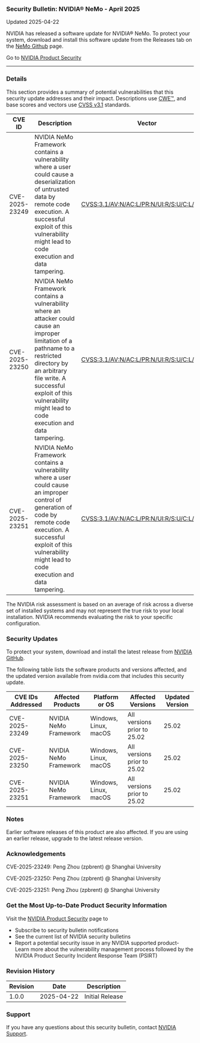 ### Security Bulletin: NVIDIA® NeMo - April 2025

Updated 2025-04-22

NVIDIA has released a software update for NVIDIA® NeMo. To protect your system, download and install this software update from the Releases tab on the <a href="https://github.com/NVIDIA/NeMo/releases">NeMo Github</a> page.

Go to [NVIDIA Product Security](https://www.nvidia.com/security/)

_______________________________________________________________________________________________________________________________________________

### Details

This section provides a summary of potential vulnerabilities that this security update addresses and their impact. Descriptions use [CWE™](https://cwe.mitre.org/), and base scores and vectors use [CVSS v3.1](https://www.first.org/cvss/specification-document) standards.

| **CVE ID** | **Description** | **Vector** | **Base Score** | **Severity** | **CWE** | **Impacts** |
| ---------- | ---------------- | ---------- | -------------- | ------------ | -------- | ------------ |
| CVE-2025-23249 | NVIDIA NeMo Framework contains a vulnerability where a user could cause a deserialization of untrusted data by remote code execution. A successful exploit of this vulnerability might lead to code execution and data tampering. | [CVSS:3.1/AV:N/AC:L/PR:N/UI:R/S:U/C:L/I:H/A:L](https://www.first.org/cvss/calculator/3.1#CVSS:3.1/AV:N/AC:L/PR:N/UI:R/S:U/C:L/I:H/A:L) | 7.6 | HIGH | [CWE-502](https://cwe.mitre.org/data/definitions/502.html) | Code execution, data tampering |
| CVE-2025-23250 | NVIDIA NeMo Framework contains a vulnerability where an attacker could cause an improper limitation of a pathname to a restricted directory by an arbitrary file write. A successful exploit of this vulnerability might lead to code execution and data tampering. | [CVSS:3.1/AV:N/AC:L/PR:N/UI:R/S:U/C:L/I:H/A:L](https://www.first.org/cvss/calculator/3.1#CVSS:3.1/AV:N/AC:L/PR:N/UI:R/S:U/C:L/I:H/A:L) | 7.6 | HIGH | [CWE-22](https://cwe.mitre.org/data/definitions/22.html) | Code execution, data tampering |
| CVE-2025-23251 | NVIDIA NeMo Framework contains a vulnerability where a user could cause an improper control of generation of code by remote code execution. A successful exploit of this vulnerability might lead to code execution and data tampering. | [CVSS:3.1/AV:N/AC:L/PR:N/UI:R/S:U/C:L/I:H/A:L](https://www.first.org/cvss/calculator/3.1#CVSS:3.1/AV:N/AC:L/PR:N/UI:R/S:U/C:L/I:H/A:L) | 7.6 | HIGH | [CWE-94](https://cwe.mitre.org/data/definitions/94.html) | Code execution, data tampering |

The NVIDIA risk assessment is based on an average of risk across a diverse set of installed systems and may not represent the true risk to your local installation. NVIDIA recommends evaluating the risk to your specific configuration.

### Security Updates

To protect your system, download and install the latest release from <a href="https://github.com/NVIDIA/NeMo">NVIDIA GitHub</a>.

The following table lists the software products and versions affected, and the updated version available from nvidia.com that includes this security update.

| **CVE IDs Addressed** | **Affected Products** | **Platform or OS** | **Affected Versions** | **Updated Version** |
| --------------------- | --------------------- | ----------------- | --------------------- | ------------------- |
| CVE-2025-23249 | NVIDIA NeMo Framework | Windows, Linux, macOS | All versions prior to 25.02 | 25.02 |
| CVE-2025-23250 | NVIDIA NeMo Framework | Windows, Linux, macOS | All versions prior to 25.02 | 25.02 |
| CVE-2025-23251 | NVIDIA NeMo Framework | Windows, Linux, macOS | All versions prior to 25.02 | 25.02 |

### Notes

Earlier software releases of this product are also affected. If you are using an earlier release, upgrade to the latest release version.


### Acknowledgements

CVE-2025-23249: Peng Zhou (zpbrent) @ Shanghai University

CVE-2025-23250: Peng Zhou (zpbrent) @ Shanghai University

CVE-2025-23251: Peng Zhou (zpbrent) @ Shanghai University



### Get the Most Up-to-Date Product Security Information

Visit the [NVIDIA Product Security](https://www.nvidia.com/security/) page to

- Subscribe to security bulletin notifications
- See the current list of NVIDIA security bulletins
- Report a potential security issue in any NVIDIA supported product- Learn more about the vulnerability management process followed by the NVIDIA Product Security Incident Response Team (PSIRT)
### Revision History

| **Revision** | **Date** | **Description** |
| ------------ | -------- | --------------- |
| 1.0.0 | 2025-04-22 | Initial Release |

### Support
If you have any questions about this security bulletin, contact [NVIDIA Support](https://www.nvidia.com/object/support.html).
